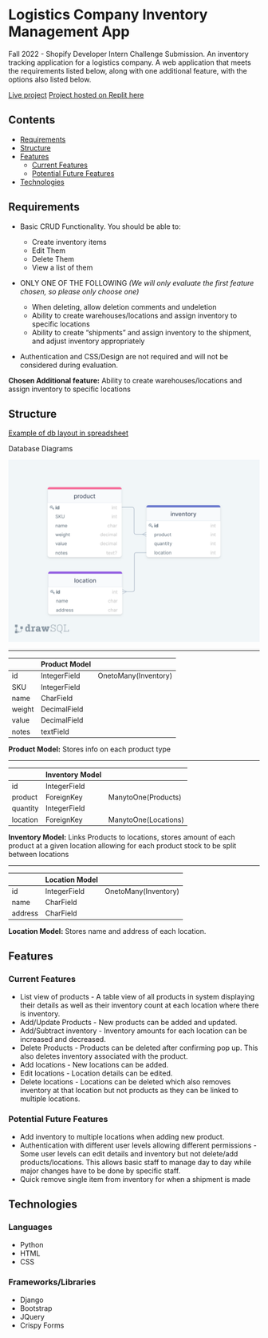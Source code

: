 # Logistics Company Inventory Management App #
Fall 2022 - Shopify Developer Intern Challenge Submission. An inventory tracking application for a logistics company. A web application that meets the requirements listed below, along with one additional feature, with the options also listed below.

[Live project](https://inventory-management-app.alankinsella2.repl.co/)
[Project hosted on Replit here](https://replit.com/@AlanKinsella2/Inventory-Management-App?v=1)

## Contents ##
- [Requirements](#requirements)
- [Structure](#structure)
- [Features](#features)
    - [Current Features](#current-features)
    - [Potential Future Features](#future-features)
- [Technologies](#technologies)

<a name="requirements"></a>
## Requirements ##
- Basic CRUD Functionality. You should be able to:
    - Create inventory items
    - Edit Them
    - Delete Them
    - View a list of them

- ONLY ONE OF THE FOLLOWING _(We will only evaluate the first feature chosen, so please only choose one)_
    - When deleting, allow deletion comments and undeletion
    - Ability to create warehouses/locations and assign inventory to specific locations
    - Ability to create “shipments” and assign inventory to the shipment, and adjust inventory appropriately

- Authentication and CSS/Design are not required and will not be considered during evaluation.

**Chosen Additional feature:** Ability to create warehouses/locations and assign inventory to specific locations

<a name="structure"></a>
## Structure ##

[Example of db layout in spreadsheet](https://docs.google.com/spreadsheets/d/11Tdll0GOZSZvSeNuaz2AjzFYQl3H_nqqfPLR02KRNfc/edit?usp=sharing)

Database Diagrams

![Diagram showing database structure](docs/db-diagrams.png)

****

|   | Product Model  |   |
|---|---|---|
| id  | IntegerField  | OnetoMany(Inventory) |
| SKU  | IntegerField  |   |
| name | CharField  |  |
| weight  | DecimalField  |   |
| value  | DecimalField  |   |
| notes  | textField  |   |

**Product Model:** Stores info on each product type

****

|   | Inventory Model  |   |
|---|---|---|
| id  | IntegerField  |  |
| product  | ForeignKey  | ManytoOne(Products) |
| quantity | IntegerField  |  |
| location  | ForeignKey  | ManytoOne(Locations)  |

**Inventory Model:** Links Products to locations, stores amount of each product at a given location allowing for each product stock to be split between locations

****

|   | Location Model  |   |
|---|---|---|
| id  | IntegerField  | OnetoMany(Inventory) |
| name  | CharField  |  |
| address | CharField  |  |

**Location Model:** Stores name and address of each location.

<a name="features"></a>
## Features ##

<a name="current-features"></a>
### Current Features ###

- List view of products - A table view of all products in system displaying their details as well as their inventory count at each location where there is inventory.
- Add/Update Products - New products can be added and updated.
- Add/Subtract inventory - Inventory amounts for each location can be increased and decreased.
- Delete Products - Products can be deleted after confirming pop up. This also deletes inventory associated with the product.
- Add locations - New locations can be added.
- Edit locations - Location details can be edited.
- Delete locations - Locations can be deleted which also removes inventory at that location but not products as they can be linked to multiple locations.

<a name="potential-features"></a>
### Potential Future Features ###

- Add inventory to multiple locations when adding new product.
- Authentication with different user levels allowing different permissions - Some user levels can edit details and inventory but not delete/add products/locations. This allows basic staff to manage day to day while major changes have to be done by specific staff.
- Quick remove single item from inventory for when a shipment is made

<a name="technologies"></a>
## Technologies ##

### Languages ###
- Python
- HTML
- CSS

### Frameworks/Libraries ###
- Django
- Bootstrap
- JQuery
- Crispy Forms
